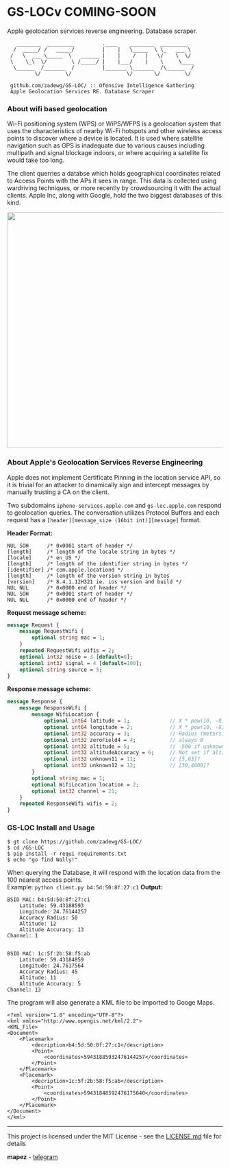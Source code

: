 # GS-LOCv   COMING-SOON
Apple geolocation services reverse engineering. Database scraper.

```
   ________  _________         .____    ________  _________    
  /  _____/ /   _____/         |    |   \_____  \ \_   ___ \   
 /   \  ___ \_____  \   ______ |    |    /   |   \/    \  \/   
 \    \_\  \/        \ /_____/ |    |___/    |    \     \____  
  \______  /_______  /         |_______ \_______  /\______  /  
         \/        \/                  \/       \/        \/   

 github.com/zadewg/GS-LOC/ :: Ofensive Intelligence Gathering
 Apple Geolocation Services RE. Database Scraper 
 ```
 
### About wifi based geolocation
Wi-Fi positioning system (WPS) or WiPS/WFPS is a geolocation system that uses the characteristics of nearby Wi-Fi hotspots and other wireless access points to discover where a device is located. It is used where satellite navigation such as GPS is inadequate due to various causes including multipath and signal blockage indoors, or where acquiring a satellite fix would take too long. 

The client querries a databse which holds geographical coordinates related to Access Points with the APs it sees in range. This data is collected using wardriving techniques, or more recently by crowdsourcing it with the actual clients. Apple Inc, along with Google, hold the two biggest databases of this kind.

<img style="float: centered;" src="https://fv8.failiem.lv/thumb_show.php?i=xkt3pd7w&view" height=550 width=800>

### About Apple's Geolocation Services Reverse Engineering

Apple does not implement Certificate Pinning in the location service API, so it is trivial for an attacker to dinamically sign and intercept messages by manually trusting a CA on the client.

Two subdomains `iphone-services.apple.com` and `gs-loc.apple.com` respond to geolocation queries. The conversation utilizes Protocol Buffers and each request has a `[header][message_size (16bit int)][message]` format.

**Header Format:**
```
NUL SOH      /* 0x0001 start of header */
[length]     /* length of the locale string in bytes */
[locale]     /* en_US */
[length]     /* length of the identifier string in bytes */
[identifier] /* com.apple.locationd */
[length]     /* length of the version string in bytes
[version]    /* 8.4.1.12H321 ie. ios version and build */
NUL NUL      /* 0x0000 end of header */
NUL SOH      /* 0x0001 start of header */
NUL NUL      /* 0x0000 end of header */
```
**Request message scheme:**
```proto
message Request {
	message RequestWifi {
		optional string mac = 1;
	}
	repeated RequestWifi wifis = 2;
	optional int32 noise = 3 [default=0];
	optional int32 signal = 4 [default=100];
	optional string source = 5;
}
```
**Response message scheme:**
```proto
message Response {
	message ResponseWifi {
		message WifiLocation {
			optional int64 latitude = 1;             // X * pow(10, -8)
			optional int64 longitude = 2;            // X * pow(10, -8)
			optional int32 accuracy = 3;             // Radius (meters)
			optional int32 zeroField4 = 4;           // always 0 
			optional int32 altitude = 5;             // -500 if unknown
			optional int32 altitudeAccuracy = 6;     // Not set if altitude=-500
			optional int32 unknown11 = 11;           // [5,63]?
			optional int32 unknown12 = 12;           // [30,4000]?
		}
		optional string mac = 1;
		optional WifiLocation location = 2;
		optional int32 channel = 21;
	}
	repeated ResponseWifi wifis = 2;
}
```


### GS-LOC Install and Usage

```
$ gt clone https://github.com/zadewg/GS-LOC/
$ cd /GS-LOC
$ pip install -r requi requirements.txt
$ echo "go find Wally!"
```

When querying the Database, it will respond with the location data from the 100 nearest access points.  
Example: `python client.py b4:5d:50:8f:27:c1`
**Output:**
```
BSID MAC: b4:5d:50:8f:27:c1
	Latitude: 59.43188593
	Longitude: 24.76144257
	Accuracy Radius: 50
	Altitude: 12
	Altitude Accuracy: 13
Channel: 1


BSID MAC: 1c:5f:2b:58:f5:ab
	Latitude: 59.43184859
	Longitude: 24.7617564
	Accuracy Radius: 45
	Altitude: 11
	Altitude Accuracy: 5
Channel: 13
```

The program will also generate a KML file to be imported to Googe Maps.
```KML
<?xml version="1.0" encoding="UTF-8"?>
<kml xmlns="http://www.opengis.net/kml/2.2">
<KML_File>
<Document>
	<Placemark>
		<decription>b4:5d:50:8f:27:c1</description>
		<Point>
			<coordinates>59431885932476144257</coordinates>
		</Point>
	</Placemark>
	<Placemark>
		<decription>1c:5f:2b:58:f5:ab</description>
		<Point>
			<coordinates>59431848592476175640</coordinates>
		</Point>
	</Placemark>
</Document>
</kml>
```
---

This project is licensed under the MIT License - see the [LICENSE.md](LICENSE.md) file for details

**mapez** - [telegram](https://t.me/mapezz)
